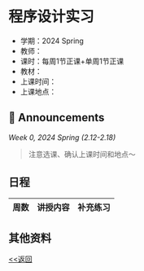 # 程序设计实习

* 学期：2024 Spring
* 教师：
* 课时：每周1节正课+单周1节正课
* 教材：
* 上课时间：
* 上课地点：

## 📢 Announcements

*Week 0, 2024 Spring (2.12-2.18)*

> 注意选课、确认上课时间和地点～

## 日程

| 周数 |讲授内容                             | 补充练习      |
| ---- | ------------------------------------ | ------------- |

## 其他资料

[<<返回](university_courses)